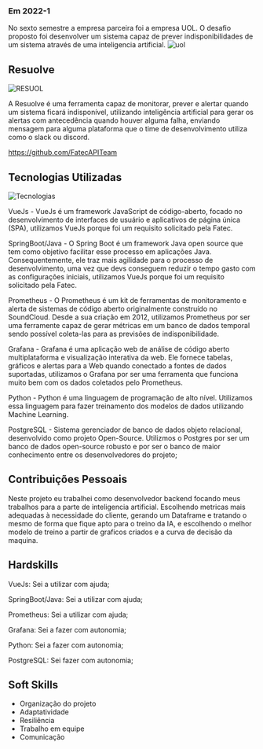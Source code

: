 ### Em 2022-1

No sexto semestre a empresa parceira foi a empresa UOL. O desafio proposto foi desenvolver um sistema capaz de prever indisponibilidades de um sistema através de uma inteligencia artificial.
![uol](https://user-images.githubusercontent.com/56441428/167730956-f8fd6495-59b9-4f7a-8dc3-f203c37a19e0.jpg)

## Resuolve

![RESUOL](https://user-images.githubusercontent.com/56441371/166390755-5976ef20-8114-4786-acf4-0c523024ae61.png)

A Resuolve é uma ferramenta capaz de monitorar, prever e alertar quando um sistema ficará indisponível, utilizando inteligência artificial para gerar os alertas com antecedência quando houver alguma falha, enviando mensagem para alguma plataforma que o time de desenvolvimento utiliza como o slack ou discord.

https://github.com/FatecAPITeam

## Tecnologias Utilizadas

![Tecnologias](https://user-images.githubusercontent.com/56441371/166390769-3a4986f4-dea5-46c3-839e-eb7d36131f33.png)

VueJs - VueJs é um framework JavaScript de código-aberto, focado no desenvolvimento de interfaces de usuário e aplicativos de página única (SPA), utilizamos VueJs porque foi um requisito solicitado pela Fatec.

SpringBoot/Java - O Spring Boot é um framework Java open source que tem como objetivo facilitar esse processo em aplicações Java. Consequentemente, ele traz mais agilidade para o processo de desenvolvimento, uma vez que devs conseguem reduzir o tempo gasto com as configurações iniciais, utilizamos VueJs porque foi um requisito solicitado pela Fatec.

Prometheus - O Prometheus é um kit de ferramentas de monitoramento e alerta de sistemas de código aberto originalmente construído no SoundCloud. Desde a sua criação em 2012, utilizamos Prometheus por ser uma ferramente capaz de gerar métricas em um banco de dados temporal sendo possível coleta-las para as previsões de indisponibilidade.

Grafana - Grafana é uma aplicação web de análise de código aberto multiplataforma e visualização interativa da web. Ele fornece tabelas, gráficos e alertas para a Web quando conectado a fontes de dados suportadas, utilizamos o Grafana por ser uma ferramenta que funciona muito bem com os dados coletados pelo Prometheus.

Python - Python é uma linguagem de programação de alto nível. Utilizamos essa linguagem para fazer treinamento dos modelos de dados utilizando Machine Learning.

PostgreSQL - Sistema gerenciador de banco de dados objeto relacional, desenvolvido como projeto Open-Source. Utilizmos o Postgres por ser um banco de dados open-source robusto e por ser o banco de maior conhecimento entre os desenvolvedores do projeto;

## Contribuições Pessoais

Neste projeto eu trabalhei como desenvolvedor backend focando meus trabalhos para a parte de inteligencia artificial.
Escolhendo metricas mais adequadas à necessidade do cliente, gerando um Dataframe e tratando o mesmo de forma que fique apto para o treino da IA, e escolhendo o melhor modelo de treino a partir de graficos criados e a curva de decisão da maquina.

## Hardskills

VueJs: Sei a utilizar com ajuda;

SpringBoot/Java: Sei a utilizar com ajuda;

Prometheus: Sei a utilizar com ajuda;

Grafana: Sei a fazer com autonomia;

Python: Sei a fazer com autonomia;

PostgreSQL: Sei fazer com autonomia;

## Soft Skills

- Organização do projeto
- Adaptatividade
- Resiliência
- Trabalho em equipe
- Comunicação
